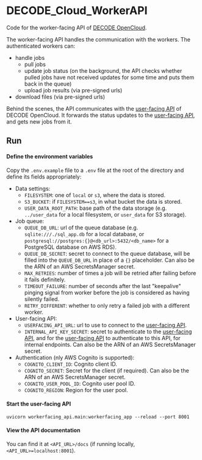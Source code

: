 # DECODE_Cloud_WorkerAPI

Code for the worker-facing API of [DECODE OpenCloud](https://github.com/ries-lab/DECODE_Cloud_Documentation).  

The worker-facing API handles the communication with the workers.
The authenticated workers can:
 * handle jobs
   * pull jobs
   * update job status (on the background, the API checks whether pulled jobs have not received updates for some time and puts them back in the queue)
   * upload job results (via pre-signed urls)
 * download files (via pre-signed urls)

Behind the scenes, the API communicates with the [user-facing API](https://github.com/ries-lab/DECODE_Cloud_UserAPI) of DECODE OpenCloud.
It forwards the status updates to the [user-facing API](https://github.com/ries-lab/DECODE_Cloud_UserAPI), and gets new jobs from it.

## Run
#### Define the environment variables
Copy the `.env.example` file to a `.env` file at the root of the directory and define its fields appropriately:
 - Data settings:
   - `FILESYSTEM`: one of `local` or `s3`, where the data is stored.
   - `S3_BUCKET`: if `FILESYSTEM==s3`, in what bucket the data is stored.
   - `USER_DATA_ROOT_PATH`: base path of the data storage (e.g. `../user_data` for a local filesystem, or `user_data` for S3 storage).
 - Job queue:
   - `QUEUE_DB_URL`: url of the queue database (e.g. `sqlite:///./sql_app.db` for a local database, or `postgresql://postgres:{}@<db_url>:5432/<db_name>` for a PostgreSQL database on AWS RDS).
   - `QUEUE_DB_SECRET`: secret to connect to the queue database, will be filled into the `QUEUE_DB_URL` in place of a `{}` placeholder. Can also be the ARN of an AWS SecretsManager secret.
   - `MAX_RETRIES`: number of times a job will be retried after failing before it fails definitely.
   - `TIMEOUT_FAILURE`: number of seconds after the last "keepalive" pinging signal from worker before the job is considered as having silently failed.
   - `RETRY_DIFFERENT`: whether to only retry a failed job with a different worker.
 - User-facing API:
   - `USERFACING_API_URL`: url to use to connect to the [user-facing API](https://github.com/ries-lab/DECODE_Cloud_UserAPI).
   - `INTERNAL_API_KEY_SECRET`: secret to authenticate to the [user-facing API](https://github.com/ries-lab/DECODE_Cloud_UserAPI), and for the [user-facing API](https://github.com/ries-lab/DECODE_Cloud_UserAPI) to authenticate to this API, for internal endpoints. Can also be the ARN of an AWS SecretsManager secret.
 - Authentication (nly AWS Cognito is supported):
   - `COGNITO_CLIENT_ID`: Cognito client ID.
   - `COGNITO_SECRET`: Secret for the client (if required). Can also be the ARN of an AWS SecretsManager secret.
   - `COGNITO_USER_POOL_ID`: Cognito user pool ID.
   - `COGNITO_REGION`: Region for the user pool.

#### Start the user-facing API
`uvicorn workerfacing_api.main:workerfacing_app --reload --port 8001`

#### View the API documentation
You can find it at `<API_URL>/docs` (if running locally, `<API_URL>=localhost:8001`).

